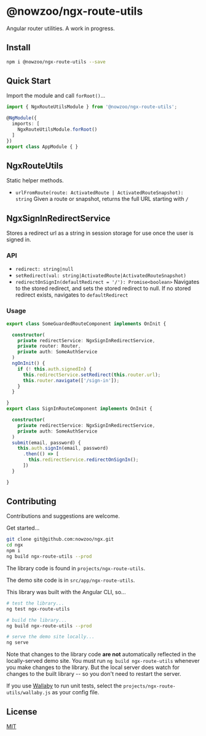 # @nowzoo/ngx-route-utils

Angular router utilities. A work in progress.

## Install
```bash
npm i @nowzoo/ngx-route-utils --save
```

## Quick Start


Import the module and call `forRoot()`...
```ts
import { NgxRouteUtilsModule } from '@nowzoo/ngx-route-utils';

@NgModule({
  imports: [
    NgxRouteUtilsModule.forRoot()
  ]
})
export class AppModule { }
```


## NgxRouteUtils
Static helper methods.

- `urlFromRoute(route: ActivatedRoute | ActivatedRouteSnapshot): string` Given a route or snapshot, returns the full URL starting with `/`


## NgxSignInRedirectService
Stores a redirect url as a string in session storage for use once the user is signed in.

### API
- `redirect: string|null`
- `setRedirect(val: string|ActivatedRoute|ActivatedRouteSnapshot)`
- `redirectOnSignIn(defaultRedirect = '/'): Promise<boolean>` Navigates to the stored redirect, and sets the stored redirect to null. If no stored redirect exists, navigates to `defaultRedirect`

### Usage
```ts
export class SomeGuardedRouteComponent implements OnInit {

  constructor(
    private redirectService: NgxSignInRedirectService,
    private router: Router,
    private auth: SomeAuthService
  )
  ngOnInit() {
    if (! this.auth.signedIn) {
      this.redirectService.setRedirect(this.router.url);
      this.router.navigate(['/sign-in']);
    }
  }

}
export class SignInRouteComponent implements OnInit {

  constructor(
    private redirectService: NgxSignInRedirectService,
    private auth: SomeAuthService
  )
  submit(email, password) {
    this.auth.signIn(email, password)
      .then(() => [
        this.redirectService.redirectOnSignIn();
      ])
  }

}
```

## Contributing
Contributions and suggestions are welcome.

Get started...
```bash
git clone git@github.com:nowzoo/ngx.git
cd ngx
npm i
ng build ngx-route-utils --prod
```

The library code is found in `projects/ngx-route-utils`.

The demo site code is in `src/app/ngx-route-utils`.

This library was built with the Angular CLI, so...

```bash
# test the library...
ng test ngx-route-utils

# build the library...
ng build ngx-route-utils --prod

# serve the demo site locally...
ng serve
```

Note that changes to the library code **are not** automatically reflected in the locally-served demo site. You must run `ng build ngx-route-utils` whenever you make changes to the library. But the local server does watch for changes to the built library -- so you don't need to restart the server.

If you use [Wallaby](https://wallabyjs.com/) to run unit tests, select the `projects/ngx-route-utils/wallaby.js` as your config file.

## License
[MIT](https://github.com/nowzoo/ngx/projects/ngx-route-utils/blob/master/LICENSE)
